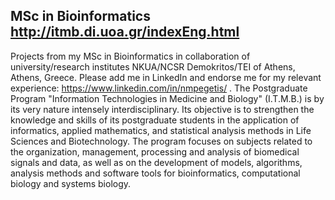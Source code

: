 ## MSc in Bioinformatics http://itmb.di.uoa.gr/indexEng.html

Projects from my MSc in Bioinformatics in collaboration of university/research institutes NKUA/NCSR Demokritos/TEI of Athens, Athens, Greece. Please add me in LinkedIn and endorse me for my relevant experience: https://www.linkedin.com/in/nmpegetis/ . The Postgraduate Program "Information Technologies in Medicine and Biology" (I.T.M.B.) is by its very nature intensely interdisciplinary. Its objective is to strengthen the knowledge and skills of its postgraduate students in the application of informatics, applied mathematics, and statistical analysis methods in Life Sciences and Biotechnology. The program focuses on subjects related to the organization, management, processing and analysis of biomedical signals and data, as well as on the development of models, algorithms, analysis methods and software tools for bioinformatics, computational biology and systems biology.